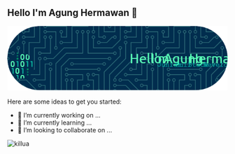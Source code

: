 ## Hello I'm Agung Hermawan 👋

![Gojo Satoru](img/hihi.png)

<!-- **AgungHermawan01/AgungHermawan01** is a ✨ _special_ ✨ repository because its `README.md` (this file) appears on your GitHub profile. -->

Here are some ideas to get you started:

- 🔭 I’m currently working on ...
- 🌱 I’m currently learning ...
- 👯 I’m looking to collaborate on ...
<!-- - 🤔 I’m looking for help with ...
- 💬 Ask me about ...
- 📫 How to reach me: ...
- 😄 Pronouns: ...
- ⚡ Fun fact: ... -->

![killua](https://media2.giphy.com/media/v1.Y2lkPTc5MGI3NjExNzZ0YnR4OWRheW84dmJuaHViM3o4OXlyNDk5aTVuNzl3ZGFtaHNhdCZlcD12MV9pbnRlcm5hbF9naWZfYnlfaWQmY3Q9Zw/qb1eHxhUHLdsc/giphy.gif)